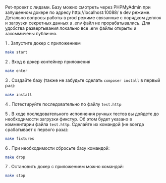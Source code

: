 Pet-проект с лидами. Базу можно смотреть через PHPMyAdmin при запущенном докере
по адресу http://localhost:10088/ в dev режиме. Детально вопросы работы в prod режиме 
связанные с порядком деплоя и загрузки секретных данных в .env файл не прорабатывались. 
Для удобства развертывания локально все .env файлы открыты и закоммичены публично.

1 . Запустите докер с приложением
```bash
make start
```
2 . Вход в докер контейнер приложения
```bash
make enter
```
3 . Cоздайте базу (также не забудьте сделать `composer install` в первый раз):
```bash
make install
```
4 . Потестируйте последовательно по файлу `test.http`

5 . В ходе последовательного исполнения ручных тестов вы дойдете до необходимости загрузки фикстур.
 Об этом будет указано в комментарии файла `test.http`. Сделайте их командой (не всегда срабатывает с первого раза):
 ```bash
 make fixtures
 ```
6 . При необходимости сбросьте базу командой:
 ```bash
 make drop
 ```
7 . Остановить докер с приложением можно командой:
 ```bash
 make stop
 ```
